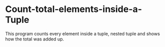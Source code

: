 # Count-total-elements-inside-a-Tuple
This program counts every element inside a tuple, nested tuple and shows how the total was added up.





